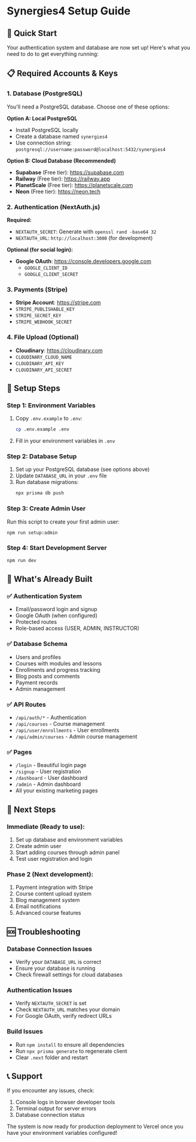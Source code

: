 # Synergies4 Setup Guide

## 🚀 Quick Start

Your authentication system and database are now set up! Here's what you need to do to get everything running:

## 📋 Required Accounts & Keys

### 1. Database (PostgreSQL)
You'll need a PostgreSQL database. Choose one of these options:

**Option A: Local PostgreSQL**
- Install PostgreSQL locally
- Create a database named `synergies4`
- Use connection string: `postgresql://username:password@localhost:5432/synergies4`

**Option B: Cloud Database (Recommended)**
- **Supabase** (Free tier): https://supabase.com
- **Railway** (Free tier): https://railway.app
- **PlanetScale** (Free tier): https://planetscale.com
- **Neon** (Free tier): https://neon.tech

### 2. Authentication (NextAuth.js)
**Required:**
- `NEXTAUTH_SECRET`: Generate with `openssl rand -base64 32`
- `NEXTAUTH_URL`: `http://localhost:3000` (for development)

**Optional (for social login):**
- **Google OAuth**: https://console.developers.google.com
  - `GOOGLE_CLIENT_ID`
  - `GOOGLE_CLIENT_SECRET`

### 3. Payments (Stripe)
- **Stripe Account**: https://stripe.com
- `STRIPE_PUBLISHABLE_KEY`
- `STRIPE_SECRET_KEY`
- `STRIPE_WEBHOOK_SECRET`

### 4. File Upload (Optional)
- **Cloudinary**: https://cloudinary.com
- `CLOUDINARY_CLOUD_NAME`
- `CLOUDINARY_API_KEY`
- `CLOUDINARY_API_SECRET`

## 🔧 Setup Steps

### Step 1: Environment Variables
1. Copy `.env.example` to `.env`:
   ```bash
   cp .env.example .env
   ```

2. Fill in your environment variables in `.env`

### Step 2: Database Setup
1. Set up your PostgreSQL database (see options above)
2. Update `DATABASE_URL` in your `.env` file
3. Run database migrations:
   ```bash
   npx prisma db push
   ```

### Step 3: Create Admin User
Run this script to create your first admin user:
```bash
npm run setup:admin
```

### Step 4: Start Development Server
```bash
npm run dev
```

## 🎯 What's Already Built

### ✅ Authentication System
- Email/password login and signup
- Google OAuth (when configured)
- Protected routes
- Role-based access (USER, ADMIN, INSTRUCTOR)

### ✅ Database Schema
- Users and profiles
- Courses with modules and lessons
- Enrollments and progress tracking
- Blog posts and comments
- Payment records
- Admin management

### ✅ API Routes
- `/api/auth/*` - Authentication
- `/api/courses` - Course management
- `/api/user/enrollments` - User enrollments
- `/api/admin/courses` - Admin course management

### ✅ Pages
- `/login` - Beautiful login page
- `/signup` - User registration
- `/dashboard` - User dashboard
- `/admin` - Admin dashboard
- All your existing marketing pages

## 🔄 Next Steps

### Immediate (Ready to use):
1. Set up database and environment variables
2. Create admin user
3. Start adding courses through admin panel
4. Test user registration and login

### Phase 2 (Next development):
1. Payment integration with Stripe
2. Course content upload system
3. Blog management system
4. Email notifications
5. Advanced course features

## 🆘 Troubleshooting

### Database Connection Issues
- Verify your `DATABASE_URL` is correct
- Ensure your database is running
- Check firewall settings for cloud databases

### Authentication Issues
- Verify `NEXTAUTH_SECRET` is set
- Check `NEXTAUTH_URL` matches your domain
- For Google OAuth, verify redirect URLs

### Build Issues
- Run `npm install` to ensure all dependencies
- Run `npx prisma generate` to regenerate client
- Clear `.next` folder and restart

## 📞 Support
If you encounter any issues, check:
1. Console logs in browser developer tools
2. Terminal output for server errors
3. Database connection status

The system is now ready for production deployment to Vercel once you have your environment variables configured! 